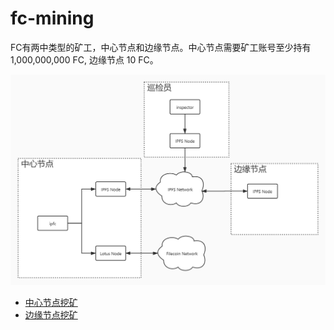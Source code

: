 # fc-mining
FC有两中类型的矿工，中心节点和边缘节点。中心节点需要矿工账号至少持有 1,000,000,000 FC, 边缘节点 10 FC。

![](https://github.com/filepp/ipfc/blob/master/docs/image/topology.jpg?raw=true)

- [中心节点挖矿](center_miner.md)
- [边缘节点挖矿](egde_miner.md)